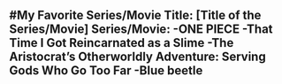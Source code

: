 #My Favorite Series/Movie
**Title**: [Title of the Series/Movie]
**Series/Movie**:
-ONE PIECE
-That Time I Got Reincarnated as a Slime
-The Aristocrat’s Otherworldly Adventure: Serving Gods Who Go Too Far
-Blue beetle
-

